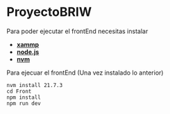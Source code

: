 # ProyectoBRIW


Para poder ejecutar el frontEnd necesitas  instalar

- [**xammp**](https://www.apachefriends.org/es/index.html)
- [**node.js**](https://nodejs.org/en)
- [**nvm**](https://github.com/coreybutler/nvm-windows/releases/download/1.1.12/nvm-setup.exe)

Para ejecuar el frontEnd (Una vez instalado lo anterior)

~~~
nvm install 21.7.3
cd Front
npm install
npm run dev
~~~
